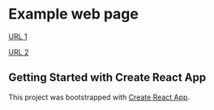 
# Example web page  

[URL 1](https://cost-accounting.khronos.ml)


[URL 2](https://www.cost-accounting.khronos.ml)


## Getting Started with Create React App

This project was bootstrapped with [Create React App](https://github.com/facebook/create-react-app).
